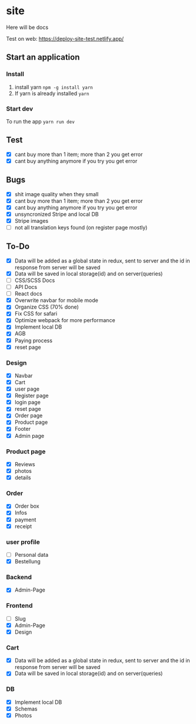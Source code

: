 # site
Here will be docs

Test on web: https://deploy-site-test.netlify.app/

## Start an application
### Install
1. install yarn `npm -g install yarn`
2. If yarn is already installed `yarn`

### Start dev
To run the app `yarn run dev`

## Test
- [x] cant buy more than 1 item; more than 2 you get error
- [x] cant buy anything anymore if you try you get error

## Bugs
- [x] shit image quality when they small
- [x] cant buy more than 1 item; more than 2 you get error
- [x] cant buy anything anymore if you try you get error
- [x] unsyncronized Stripe and local DB
- [x] Stripe images
- [ ] not all translation keys found (on register page mostly)

## To-Do
- [x] Data will be added as a global state in redux, sent to server and the id in response from server will be saved
- [x] Data will be saved in local storage(id) and on server(queries)
- [ ] CSS/SCSS Docs
- [ ] API Docs
- [ ] React docs
- [x] Overwrite navbar for mobile mode
- [x] Organize CSS (70% done)
- [x] Fix CSS for safari
- [x] Optimize webpack for more performance
- [x] Implement local DB
- [x] AGB
- [x] Paying process
- [x] reset page

### Design
- [x] Navbar
- [x] Cart
- [x] user page
- [x] Register page
- [x] login page
- [x] reset page
- [x] Order page
- [x] Product page
- [x] Footer
- [x] Admin page

### Product page
- [x] Reviews
- [x] photos
- [x] details

### Order
- [x] Order box
- [x] Infos
- [x] payment
- [x] receipt

### user profile
- [ ] Personal data
- [x] Bestellung
  
### Backend
- [x] Admin-Page 

### Frontend
- [ ] Slug
- [x] Admin-Page
- [x] Design

### Cart
- [x] Data will be added as a global state in redux, sent to server and the id in response from server will be saved
- [x] Data will be saved in local storage(id) and on server(queries)

### DB
- [x] Implement local DB
- [x] Schemas
- [x] Photos